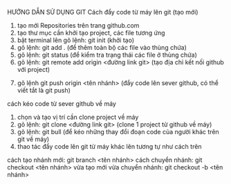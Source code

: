 HƯỚNG DẪN SỬ DỤNG GIT
Cách đẩy code từ máy lên git (tạo mới)
1. tạo mới Repositories trên trang github.com
2. tạo thư mục cần khởi tạo project, các file tương ứng
3. bật terminal lên gõ lệnh: git init (khởi tạo)
4. gõ lệnh: git add . (để thêm toàn bộ các file vào thùng chứa)
5. gõ lệnh: git status (để kiểm tra trạng thái các file ở thùng chứa)
6. gõ lệnh: git remote add origin <đường link git> (tạo địa chỉ kết nối github với project)
<!-- bước 6 chỉ cần thêm lệnh này mỗi khi tạo project mới lần đầu -->
7. gõ lệnh git push origin <tên nhánh> (đẩy code lên sever github, có thể viết tắt là git push)

cách kéo code từ sever github về máy
1. chọn và tạo vị trí cần clone project về máy
2. gõ lệnh: git clone <đường link git> (clone 1 project từ github về máy)
3. gõ lệnh: git bull (để kéo những thay đổi đoạn code của người khác trên git về máy)
4. thao tác đẩy code lên git từ máy khác lên tương tự như cách trên

<!-- có thể đẩy code lên từ nhiều nhánh, và có 1 nhánh chính, sau khi đc kiểm duyệt code của
các thành viên trong team sẽ được thêm từ các nhánh khác vào nhánh chính, thường là main hoặc master
 -->

<!-- nhánh -->
 cách tạo nhánh mới: git branch <tên nhánh>
 cách chuyển nhánh: git checkout <tên nhánh>
 vừa tạo mới vừa chuyển nhánh: git checkout -b <tên nhánh>

 <!-- 1 số lưu ý với git
    sau khi clone git về 1 máy khác, cần cd đúng vào thư mục chứa bên trong porject
    nếu không sẽ bị lỗi
    * lệnh cd dùng để dịch chuyển tới thư mục cần làm việc
  -->


